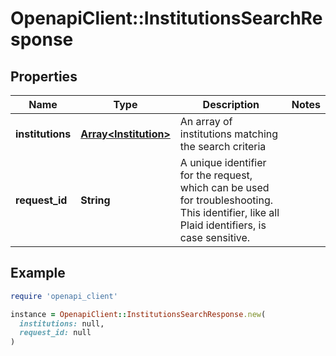# OpenapiClient::InstitutionsSearchResponse

## Properties

| Name | Type | Description | Notes |
| ---- | ---- | ----------- | ----- |
| **institutions** | [**Array&lt;Institution&gt;**](Institution.md) | An array of institutions matching the search criteria |  |
| **request_id** | **String** | A unique identifier for the request, which can be used for troubleshooting. This identifier, like all Plaid identifiers, is case sensitive. |  |

## Example

```ruby
require 'openapi_client'

instance = OpenapiClient::InstitutionsSearchResponse.new(
  institutions: null,
  request_id: null
)
```


